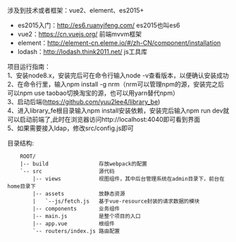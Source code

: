
涉及到技术或者框架：vue2、element、es2015+  
- es2015入门：http://es6.ruanyifeng.com/ es2015也叫es6
- vue2：https://cn.vuejs.org/ 前端mvvm框架
- element：http://element-cn.eleme.io/#/zh-CN/component/installation
- lodash：http://lodash.think2011.net/  js工具库


项目运行指南：  
1、安装node8.x，安装完后可在命令行输入node -v查看版本，以便确认安装成功  
2、在命令行里，输入npm install -g nrm（nrm可以管理npm的源，安装完之后可以npm use taobao切换淘宝的源，也可以用yarn替代npm）  
3、启动后端(https://github.com/yuu2lee4/library_be)  
4、进入library_fe根目录输入npm install安装依赖，安装完后输入npm run dev就可以启动前端了,此时在浏览器访问http://localhost:4040即可看到界面  
5、如果需要接入ldap，修改src/config.js即可

目录结构:
````
    ROOT/
    |-- build                存放webpack的配置
    `-- src                  源代码
        |-- views            视图组件，其中后台管理系统在admin目录下，前台在home目录下
        |-- assets           放静态资源
        |   `--js/fetch.js   基于vue-resource封装的请求数据的模块
        |-- components       业务组件
        |-- main.js          是整个项目的入口
        |-- app.vue          根组件
        `-- routers/index.js 路由配置
````